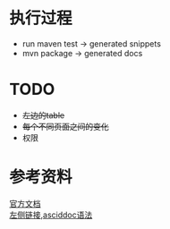 # 执行过程
* run maven test -> generated snippets
* mvn package -> generated docs

# TODO
* ~~左边的table~~
* ~~每个不同页面之间的变化~~
* 权限

# 参考资料
[官方文档](https://docs.spring.io/spring-restdocs/docs/current/reference/html5/#documentating-your-api-parameterized-output-directories)  
[左侧链接,asciddoc语法](https://asciidoctor.org/docs/user-manual/#user-toc)